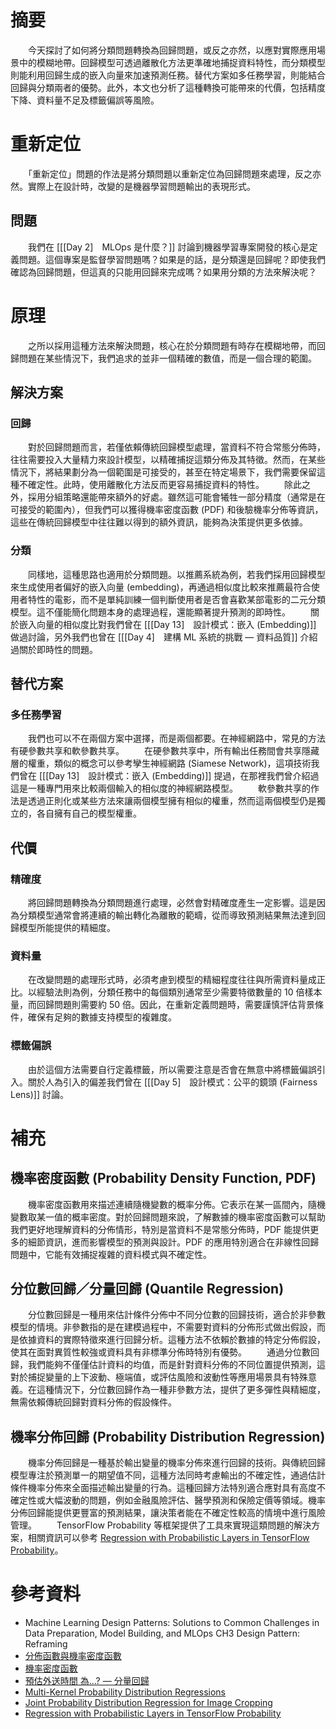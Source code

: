# 摘要
　　今天探討了如何將分類問題轉換為回歸問題，或反之亦然，以應對實際應用場景中的模糊地帶。回歸模型可透過離散化方法更準確地捕捉資料特性，而分類模型則能利用回歸生成的嵌入向量來加速預測任務。替代方案如多任務學習，則能結合回歸與分類兩者的優勢。此外，本文也分析了這種轉換可能帶來的代價，包括精度下降、資料量不足及標籤偏誤等風險。
# 重新定位
　　「重新定位」問題的作法是將分類問題以重新定位為回歸問題來處理，反之亦然。實際上在設計時，改變的是機器學習問題輸出的表現形式。
## 問題
　　我們在 [[[Day 2]　MLOps 是什麼？]] 討論到機器學習專案開發的核心是定義問題。這個專案是監督學習問題嗎？如果是的話，是分類還是回歸呢？即使我們確認為回歸問題，但這真的只能用回歸來完成嗎？如果用分類的方法來解決呢？
# 原理
　　之所以採用這種方法來解決問題，核心在於分類問題有時存在模糊地帶，而回歸問題在某些情況下，我們追求的並非一個精確的數值，而是一個合理的範圍。
## 解決方案
### 回歸
　　對於回歸問題而言，若僅依賴傳統回歸模型處理，當資料不符合常態分佈時，往往需要投入大量精力來設計模型，以精確捕捉這類分佈及其特徵。然而，在某些情況下，將結果劃分為一個範圍是可接受的，甚至在特定場景下，我們需要保留這種不確定性。此時，使用離散化方法反而更容易捕捉資料的特性。
　　除此之外，採用分組策略還能帶來額外的好處。雖然這可能會犧牲一部分精度（通常是在可接受的範圍內），但我們可以獲得機率密度函數 (PDF) 和後驗機率分佈等資訊，這些在傳統回歸模型中往往難以得到的額外資訊，能夠為決策提供更多依據。
### 分類
　　同樣地，這種思路也適用於分類問題。以推薦系統為例，若我們採用回歸模型來生成使用者偏好的嵌入向量 (embedding)，再通過相似度比較來推薦最符合使用者特性的電影，而不是單純訓練一個判斷使用者是否會喜歡某部電影的二元分類模型。這不僅能簡化問題本身的處理過程，還能顯著提升預測的即時性。
　　關於嵌入向量的相似度比對我們曾在 [[[Day 13]　設計模式：嵌入 (Embedding)]] 做過討論，另外我們也曾在 [[[Day 4]　建構 ML 系統的挑戰 — 資料品質]] 介紹過關於即時性的問題。
## 替代方案
### 多任務學習
　　我們也可以不在兩個方案中選擇，而是兩個都要。在神經網路中，常見的方法有硬參數共享和軟參數共享。
　　在硬參數共享中，所有輸出任務間會共享隱藏層的權重，類似的概念可以參考孿生神經網路 (Siamese Network)，這項技術我們曾在 [[[Day 13]　設計模式：嵌入 (Embedding)]] 提過，在那裡我們曾介紹過這是一種專門用來比較兩個輸入的相似度的神經網路模型。
　　軟參數共享的作法是透過正則化或某些方法來讓兩個模型擁有相似的權重，然而這兩個模型仍是獨立的，各自擁有自己的模型權重。
## 代價
### 精確度
　　將回歸問題轉換為分類問題進行處理，必然會對精確度產生一定影響。這是因為分類模型通常會將連續的輸出轉化為離散的範疇，從而導致預測結果無法達到回歸模型所能提供的精細度。
### 資料量
　　在改變問題的處理形式時，必須考慮到模型的精細程度往往與所需資料量成正比。以經驗法則為例，分類任務中的每個類別通常至少需要特徵數量的 10 倍樣本量，而回歸問題則需要約 50 倍。因此，在重新定義問題時，需要謹慎評估背景條件，確保有足夠的數據支持模型的複雜度。
### 標籤偏誤
　　由於這個方法需要自行定義標籤，所以需要注意是否會在無意中將標籤偏誤引入。關於人為引入的偏差我們曾在 [[[Day 5]　設計模式：公平的鏡頭 (Fairness Lens)]] 討論。
# 補充
## 機率密度函數 (Probability Density Function, PDF) 
　　機率密度函數用來描述連續隨機變數的概率分佈。它表示在某一區間內，隨機變數取某一值的概率密度。對於回歸問題來說，了解數據的機率密度函數可以幫助我們更好地理解資料的分佈情形，特別是當資料不是常態分佈時，PDF 能提供更多的細節資訊，進而影響模型的預測與設計。PDF 的應用特別適合在非線性回歸問題中，它能有效捕捉複雜的資料模式與不確定性。
## 分位數回歸／分量回歸 (Quantile Regression) 
　　分位數回歸是一種用來估計條件分佈中不同分位數的回歸技術，適合於非參數模型的情境。非參數指的是在建模過程中，不需要對資料的分佈形式做出假設，而是依據資料的實際特徵來進行回歸分析。這種方法不依賴於數據的特定分佈假設，使其在面對異質性較強或資料具有非標準分佈時特別有優勢。
　　通過分位數回歸，我們能夠不僅僅估計資料的均值，而是針對資料分佈的不同位置提供預測，這對於捕捉變量的上下波動、極端值，或評估風險和波動性等應用場景具有特殊意義。在這種情況下，分位數回歸作為一種非參數方法，提供了更多彈性與精細度，無需依賴傳統回歸對資料分佈的假設條件。
## 機率分佈回歸 (Probability Distribution Regression)
　　機率分佈回歸是一種基於輸出變量的機率分佈來進行回歸的技術。與傳統回歸模型專注於預測單一的期望值不同，這種方法同時考慮輸出的不確定性，通過估計條件機率分佈來全面描述輸出變量的行為。這種回歸方法特別適合應對具有高度不確定性或大幅波動的問題，例如金融風險評估、醫學預測和保險定價等領域。機率分佈回歸能提供更豐富的預測結果，讓決策者能在不確定性較高的情境中進行風險管理。
　　TensorFlow Probability 等框架提供了工具來實現這類問題的解決方案，相關資訊可以參考 [Regression with Probabilistic Layers in TensorFlow Probability](https://blog.tensorflow.org/2019/03/regression-with-probabilistic-layers-in.html)。
# 參考資料
- Machine Learning Design Patterns: Solutions to Common Challenges in Data Preparation, Model Building, and MLOps CH3 Design Pattern: Reframing
- [分佈函數與機率密度函數](https://www.stat.nuk.edu.tw/cbme/math/statistic/sta2/s1_4/bud.html)
- [機率密度函數](https://zh.wikipedia.org/zh-tw/%E6%A9%9F%E7%8E%87%E5%AF%86%E5%BA%A6%E5%87%BD%E6%95%B8)
- [預估外送時間 為...? — 分量回歸](https://ted21019.medium.com/%E9%A0%90%E4%BC%B0%E5%A4%96%E9%80%81%E6%99%82%E9%96%93-%E7%82%BA-%E5%88%86%E9%87%8F%E5%9B%9E%E6%AD%B8-dae2bab1c1d0)
- [Multi-Kernel Probability Distribution Regressions](https://lisc.mae.cornell.edu/LISCpresentations/Poster_IJCNN_2015_6.pdf)
- [Joint Probability Distribution Regression for Image Cropping](https://ieeexplore.ieee.org/document/10222223)
- [Regression with Probabilistic Layers in TensorFlow Probability](https://blog.tensorflow.org/2019/03/regression-with-probabilistic-layers-in.html)